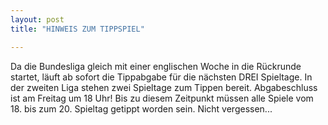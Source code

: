 ```yaml
---
layout: post
title: "HINWEIS ZUM TIPPSPIEL"

---
```


Da die Bundesliga gleich mit einer englischen Woche in die Rückrunde startet, läuft ab sofort die Tippabgabe für die nächsten DREI Spieltage. In der zweiten Liga stehen zwei Spieltage zum Tippen bereit. Abgabeschluss ist am Freitag um 18 Uhr! Bis zu diesem Zeitpunkt müssen alle Spiele vom 18. bis zum 20. Spieltag getippt worden sein. Nicht vergessen...


